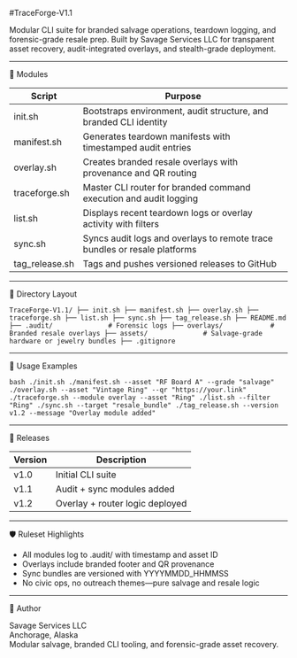 #TraceForge-V1.1

Modular CLI suite for branded salvage operations, teardown logging, and forensic-grade resale prep. Built by Savage Services LLC for transparent asset recovery, audit-integrated overlays, and stealth-grade deployment.

---

🔧 Modules

| Script           | Purpose                                                                 |
|------------------|-------------------------------------------------------------------------|
| init.sh        | Bootstraps environment, audit structure, and branded CLI identity       |
| manifest.sh    | Generates teardown manifests with timestamped audit entries             |
| overlay.sh     | Creates branded resale overlays with provenance and QR routing          |
| traceforge.sh  | Master CLI router for branded command execution and audit logging       |
| list.sh        | Displays recent teardown logs or overlay activity with filters          |
| sync.sh        | Syncs audit logs and overlays to remote trace bundles or resale platforms |
| tag_release.sh | Tags and pushes versioned releases to GitHub                            |

---

🧭 Directory Layout

`
TraceForge-V1.1/
├── init.sh
├── manifest.sh
├── overlay.sh
├── traceforge.sh
├── list.sh
├── sync.sh
├── tag_release.sh
├── README.md
├── .audit/              # Forensic logs
├── overlays/            # Branded resale overlays
├── assets/              # Salvage-grade hardware or jewelry bundles
├── .gitignore
`

---

🚀 Usage Examples

`bash
./init.sh
./manifest.sh --asset "RF Board A" --grade "salvage"
./overlay.sh --asset "Vintage Ring" --qr "https://your.link"
./traceforge.sh --module overlay --asset "Ring"
./list.sh --filter "Ring"
./sync.sh --target "resale_bundle"
./tag_release.sh --version v1.2 --message "Overlay module added"
`

---

🔖 Releases

| Version | Description                     |
|---------|---------------------------------|
| v1.0  | Initial CLI suite               |
| v1.1  | Audit + sync modules added      |
| v1.2  | Overlay + router logic deployed |

---

🛡️ Ruleset Highlights

- All modules log to .audit/ with timestamp and asset ID
- Overlays include branded footer and QR provenance
- Sync bundles are versioned with YYYYMMDD_HHMMSS
- No civic ops, no outreach themes—pure salvage and resale logic

---

🧠 Author

Savage Services LLC  
Anchorage, Alaska  
Modular salvage, branded CLI tooling, and forensic-grade asset recovery.

